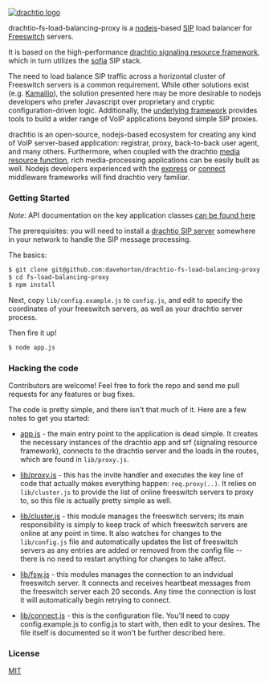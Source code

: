 [![drachtio logo](http://davehorton.github.io/drachtio-fs-load-balancing-proxy/img/definition-only-cropped.png)](http://davehorton.github.io/drachtio-fs-load-balancing-proxy)

 drachtio-fs-load-balancing-proxy is a [nodejs](https://nodejs.org)-based [SIP](http://www.ietf.org/rfc/rfc3261.txt) load balancer for [Freeswitch](https://freeswitch.org/) servers.

It is based on the high-performance [drachtio signaling resource framework](http://davehorton.github.io/drachtio-srf/), which in turn utilizes the [sofia](https://github.com/davehorton/sofia-sip") SIP stack.

The need to load balance SIP traffic across a horizontal cluster of Freeswitch servers is a common requirement.  While other solutions exist (e.g. [Kamailio](http://www.kamailio.org/)), the solution presented here may be more desirable to nodejs developers who prefer Javascript over proprietary and cryptic configuration-driven logic.  Additionally, the [underlying framework](http://davehorton.github.io/drachtio-srf/) provides tools to build a wider range of VoIP applications beyond simple SIP proxies.

drachtio is an open-source, nodejs-based ecosystem for creating any kind of VoIP server-based application: registrar, proxy, back-to-back user agent, and many others. Furthermore, when coupled with the drachtio [media resource function](http://davehorton.github.io/drachtio-fsmrf/), rich media-processing applications can be easily built as well.  Nodejs developers experienced with the [express](http://expressjs.com/) or [connect](https://github.com/senchalabs/connect) middleware frameworks will find drachtio very familiar.

### Getting Started

*Note:* API documentation on the key application classes [can be found here](http://davehorton.github.io/drachtio-fs-load-balancing-proxy/api/index.html)

The prerequisites: you will need to install a [drachtio SIP server](https://github.com/davehorton/drachtio-server) somewhere in your network to handle the SIP message processing.

The basics:

```bash
$ git clone git@github.com:davehorton/drachtio-fs-load-balancing-proxy.git
$ cd fs-load-balancing-proxy
$ npm install
```

Next, copy <code>lib/config.example.js</code> to <code>config.js</code>, and edit to specify the coordinates of your freeswitch servers, as well as your drachtio server process.

Then fire it up!

```bash
$ node app.js
```

### Hacking the code
Contributors are welcome!  Feel free to fork the repo and send me pull requests for any features or bug fixes.

The code is pretty simple, and there isn't that much of it.  Here are a few notes to get you started:

* [app.js](https://github.com/davehorton/drachtio-fs-load-balancing-proxy/blob/master/app.js) - the main entry point to the application is dead simple.  It creates the necessary instances of the drachtio app and srf (signaling resource framework), connects to the drachtio server and the loads in the routes, which are found in <code>lib/proxy.js</code>.

* [lib/proxy.js](https://github.com/davehorton/drachtio-fs-load-balancing-proxy/blob/master/lib/proxy.js) - this has the invite handler and executes the key line of code that actually makes everything happen: <code>req.proxy(..)</code>.  It relies on <code>lib/cluster.js</code> to provide the list of online freeswitch servers to proxy to, so this file is actually pretty simple as well.

* [lib/cluster.js](https://github.com/davehorton/drachtio-fs-load-balancing-proxy/blob/master/lib/cluster.js) - this module manages the freeswitch servers; its main responsibility is simply to keep track of which freeswitch servers are online at any point in time.  It also watches for changes to the <code>lib/config.js</code> file and automatically updates the list of freeswitch servers as any entries are added or removed from the config file -- there is no need to restart anything for changes to take affect.

* [lib/fsw.js](https://github.com/davehorton/drachtio-fs-load-balancing-proxy/blob/master/lib/fsw.js) - this modules manages the connection to an indvidual freeswitch server.  It connects and receives heartbeat messages from the freeswitch server each 20 seconds.  Any time the connection is lost it will automatically begin retrying to connect.

* [lib/connect.js](https://github.com/davehorton/drachtio-fs-load-balancing-proxy/blob/master/lib/config.example.js) - this is the configuration file.  You'll need to copy config.example.js to config.js to start with, then edit to your desires.  The file itself is documented so it won't be further described here.


### License
[MIT](https://github.com/davehorton/drachtio-fs-load-balancing-proxy/blob/master/LICENSE)
